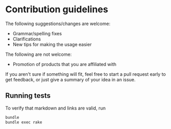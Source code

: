 # Contribution guidelines

The following suggestions/changes are welcome:

* Grammar/spelling fixes
* Clarifications
* New tips for making the usage easier

The following are not welcome:

* Promotion of products that you are affiliated with

If you aren't sure if something will fit, feel free to start a pull request early to get feedback, or just give a summary of your idea in an issue.

## Running tests

To verify that markdown and links are valid, run

```bash
bundle
bundle exec rake
```
